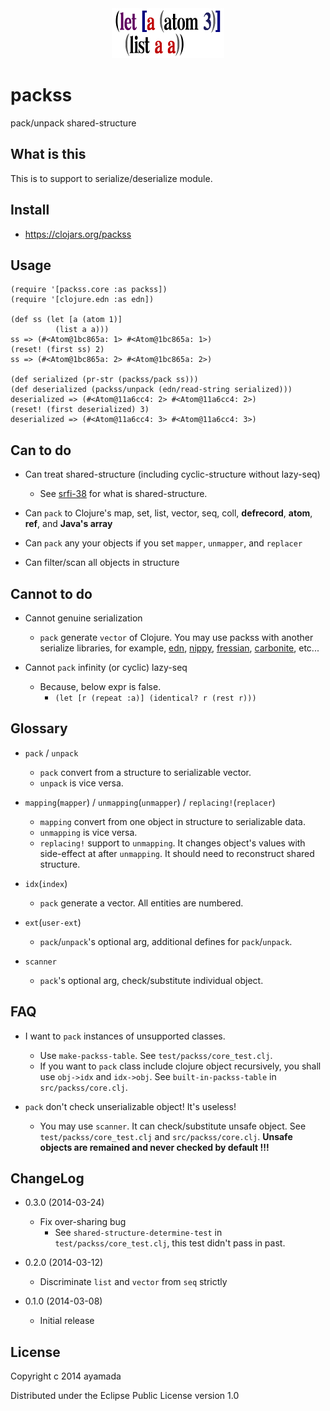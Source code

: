 <div align="center"><img src="https://github.com/ayamada/packss/raw/master/logo.png" /></div>


# packss

pack/unpack shared-structure


## What is this

This is to support to serialize/deserialize module.


## Install

- https://clojars.org/packss


## Usage

~~~
(require '[packss.core :as packss])
(require '[clojure.edn :as edn])

(def ss (let [a (atom 1)]
          (list a a)))
ss => (#<Atom@1bc865a: 1> #<Atom@1bc865a: 1>)
(reset! (first ss) 2)
ss => (#<Atom@1bc865a: 2> #<Atom@1bc865a: 2>)

(def serialized (pr-str (packss/pack ss)))
(def deserialized (packss/unpack (edn/read-string serialized)))
deserialized => (#<Atom@11a6cc4: 2> #<Atom@11a6cc4: 2>)
(reset! (first deserialized) 3)
deserialized => (#<Atom@11a6cc4: 3> #<Atom@11a6cc4: 3>)
~~~


## Can to do

- Can treat shared-structure (including cyclic-structure without lazy-seq)
    - See [srfi-38](http://srfi.schemers.org/srfi-38/srfi-38.html)
      for what is shared-structure.

- Can `pack` to Clojure's map, set, list, vector, seq, coll, **defrecord**,
  **atom**, **ref**, and **Java's array**

- Can `pack` any your objects if you set `mapper`, `unmapper`, and `replacer`

- Can filter/scan all objects in structure


## Cannot to do

- Cannot genuine serialization
    - `pack` generate `vector` of Clojure.
      You may use packss with another serialize libraries, for example,
      [edn](http://clojure.github.io/clojure/clojure.edn-api.html),
      [nippy](https://github.com/ptaoussanis/nippy),
      [fressian](https://github.com/clojure/data.fressian),
      [carbonite](https://github.com/sritchie/carbonite),
      etc...

- Cannot `pack` infinity (or cyclic) lazy-seq
    - Because, below expr is false.
        - `(let [r (repeat :a)] (identical? r (rest r)))`


## Glossary

- `pack` / `unpack`
    - `pack` convert from a structure to serializable vector.
    - `unpack` is vice versa.

- `mapping`(`mapper`) / `unmapping`(`unmapper`) / `replacing!`(`replacer`)
    - `mapping` convert from one object in structure to serializable data.
    - `unmapping` is vice versa.
    - `replacing!` support to `unmapping`.
      It changes object's values with side-effect at after `unmapping`.
      It should need to reconstruct shared structure.

- `idx`(`index`)
    - `pack` generate a vector. All entities are numbered.

- `ext`(`user-ext`)
    - `pack`/`unpack`'s optional arg, additional defines for `pack`/`unpack`.

- `scanner`
    - `pack`'s optional arg, check/substitute individual object.


## FAQ

- I want to `pack` instances of unsupported classes.
    - Use `make-packss-table`. See `test/packss/core_test.clj`.
    - If you want to `pack` class include clojure object recursively,
      you shall use `obj->idx` and `idx->obj`.
      See `built-in-packss-table` in `src/packss/core.clj`.

- `pack` don't check unserializable object! It's useless!
    - You may use `scanner`. It can check/substitute unsafe object.
      See `test/packss/core_test.clj` and `src/packss/core.clj`.
      **Unsafe objects are remained and never checked by default !!!**


## ChangeLog

- 0.3.0 (2014-03-24)
    - Fix over-sharing bug
        - See `shared-structure-determine-test`
          in `test/packss/core_test.clj`, this test didn't pass in past.

- 0.2.0 (2014-03-12)
    - Discriminate `list` and `vector` from `seq` strictly

- 0.1.0 (2014-03-08)
    - Initial release


## License

Copyright c 2014 ayamada

Distributed under the Eclipse Public License version 1.0


